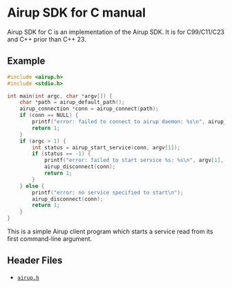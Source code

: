 # Airup SDK for C manual
Airup SDK for C is an implementation of the Airup SDK. It is for C99/C11/C23 and C++ prior than C++ 23.

## Example
```c
#include <airup.h>
#include <stdio.h>

int main(int argc, char *argv[]) {
    char *path = airup_default_path();
    airup_connection *conn = airup_connect(path);
    if (conn == NULL) {
        printf("error: failed to connect to airup daemon: %s\n", airup_last_error().message);
        return 1;
    }
    if (argc > 1) {
        int status = airup_start_service(conn, argv[1]);
        if (status == -1) {
            printf("error: failed to start service %s: %s\n", argv[1], airup_last_error().message);
            airup_disconnect(conn);
            return 1;
        }
    } else {
        printf("error: no service specified to start\n");
        airup_disconnect(conn);
        return 1;
    }
}
```

This is a simple Airup client program which starts a service read from its first command-line argument.

## Header Files
 - [`airup.h`](airup_h.md)